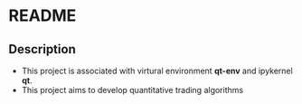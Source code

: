 # README

## Description
+ This project is associated with virtural environment **qt-env** and ipykernel **qt**.
+ This project aims to develop quantitative trading algorithms
